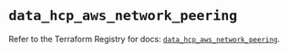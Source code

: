 # `data_hcp_aws_network_peering`

Refer to the Terraform Registry for docs: [`data_hcp_aws_network_peering`](https://registry.terraform.io/providers/hashicorp/hcp/0.90.0/docs/data-sources/aws_network_peering).
